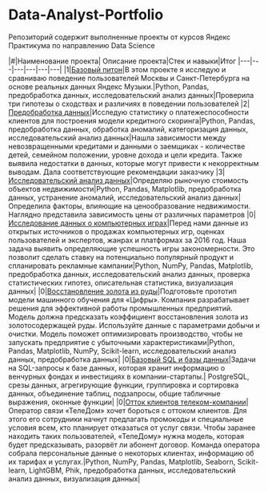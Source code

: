  # Data-Analyst-Portfolio

Репозиторий содержит выполненные проекты от курсов Яндекс Практикума по направлению Data Science

|#|Наименование проекта| Описание проекта|Стек и навыки|Итог
|---|---|---|---|---|---|
|1|[Базовый питон](01.basic_python)|В этом проекте я исследую и сравниваю поведение пользователей Москвы и Санкт-Петербурга на основе реальных данных Яндекс Музыки.|Python, Pandas, предобработка данных, исследовательский анализ данных|Проверила три гипотезы о сходствах и различиях в поведении пользователей
|2|[Предобработка данных](02.data_preprocessing)|Исследую статистику о платежеспособности клиентов для построения модели кредитного скоринга|Python, Pandas, предобработка данных, обработка аномалий, категоризация данных, исследовательский анализ данных|Нашла зависимости между невозвращенными кредитами и данными о заемщиках - количестве детей, семейном положении, уровне дохода и цели кредита. Также выявила недостатки в данных, которые могут привести к некорректным выводам. Дала соответствующие рекомендации заказчику
|3|[Исследовательский анализ данных](03.EDA)|Определяю рыночную стоимость объектов недвижимости|Python, Pandas, Matplotlib, предобработка данных, устранение аномалий, исследовательский анализ данных|Определила факторы, влияющие на ценообразование недвижимости. Наглядно представила зависимость цены от различных параметров
|0|[Исследование данных о компьютерных играх](1.games_analysis/README.md)|Перед нами данные из открытых источников о продажах компьютерных игр, оценках пользователей и экспертов, жанрах и платформах за 2016 год. Наша задача выявить определяющие успешность игры закономерности. Это позволит сделать ставку на потенциально популярный продукт и спланировать рекламные кампании|Python, NumPy, Pandas, Matplotlib, предобработка данных, исследовательский анализ данных, проверка статистических гипотез, описательная статистика, визуализация данных|
|0|[Восстановление золота из руды](2.gold_industry_analysis/README.md)|Подготовьте прототип модели машинного обучения для «Цифры». Компания разрабатывает решения для эффективной работы промышленных предприятий. Модель должна предсказать коэффициент восстановления золота из золотосодержащей руды. Используйте данные с параметрами добычи и очистки. Модель поможет оптимизировать производство, чтобы не запускать предприятие с убыточными характеристиками|Python, Pandas, Matplotlib, NumPy, Scikit-learn, исследовательский анализ данных, предобработка данных|
|0|[Базовый SQL и базы данных](3.basic_sql/README.md)|Задачи на SQL-запросы к базе данных, которая хранит информацию о венчурных фондах и инвестициях в компании-стартапы.| PostgreSQL, срезы данных, агрегирующие функции, группировка и сортировка данных, объединение таблиц, подзапросы, общие табличные выражения, оконные функции|
|0|[Отток клиентов телеком-компании](4.telecom/README.md)|Оператор связи «ТелеДом» хочет бороться с оттоком клиентов. Для этого его сотрудники начнут предлагать промокоды и специальные условия всем, кто планирует отказаться от услуг связи. Чтобы заранее находить таких пользователей, «ТелеДому» нужна модель, которая будет предсказывать, разорвёт ли абонент договор. Команда оператора собрала персональные данные о некоторых клиентах, информацию об их тарифах и услугах.|Python, NumPy, Pandas, Matplotlib, Seaborn, Scikit-learn, LightGBM, Phik, предобработка данных, исследовательский анализ данных, визуализация данных|
